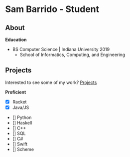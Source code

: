 # Sam Barrido - Student
## About
**Education**
- BS Computer Science &#124; Indiana University 2019
    - School of Informatics, Computing, and Engineering
## Projects
Interested to see some of my work? [Projects](projects.md)

**Proficient**
-  [x] Racket
-  [x] Java/JS
-  [] Python
-  [] Haskell
-  [] C++
-  [] SQL
-  [] C#
-  [] Swift
-  [] Scheme
